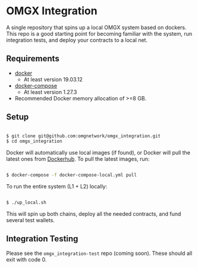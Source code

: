 # OMGX Integration

A single repository that spins up a local OMGX system based on dockers. This repo is a good starting point for becoming familiar with the system, run integration tests, and deploy your contracts to a local net. 

## Requirements

- [docker](https://docs.docker.com/get-docker/)
  - At least version 19.03.12
- [docker-compose](https://docs.docker.com/compose/install/)
  - At least version 1.27.3
- Recommended Docker memory allocation of >=8 GB.

## Setup

```bash

$ git clone git@github.com:omgnetwork/omgx_integration.git
$ cd omgx_integration

```

Docker will automatically use local images (if found), or Docker will pull the latest ones from [Dockerhub](https://hub.docker.com/u/omgx). To pull the latest images, run:
```bash

$ docker-compose -f docker-compose-local.yml pull

```

To run the entire system (L1 + L2) locally:
```bash

$ ./up_local.sh

```

This will spin up both chains, deploy all the needed contracts, and fund several test wallets. 

## Integration Testing

Please see the `omgx_integration-test` repo (coming soon). These should all exit with code 0.